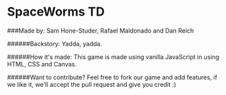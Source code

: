 # SpaceWorms TD 

###Made by: Sam Hone-Studer, Rafael Maldonado and Dan Reich

######Backstory:
Yadda, yadda.


######How it's made:
This game is made using vanilla JavaScript in using HTML, CSS and Canvas. 


######Want to contribute?
Feel free to fork our game and add features, if we like it, we'll accept the pull request and give you credit :)
